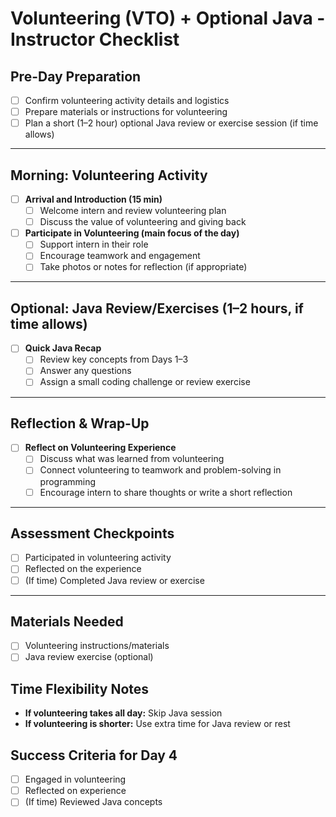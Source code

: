 # Volunteering (VTO) + Optional Java - Instructor Checklist

## Pre-Day Preparation
- [ ] Confirm volunteering activity details and logistics
- [ ] Prepare materials or instructions for volunteering
- [ ] Plan a short (1–2 hour) optional Java review or exercise session (if time allows)

---

## Morning: Volunteering Activity
- [ ] **Arrival and Introduction (15 min)**
    - [ ] Welcome intern and review volunteering plan
    - [ ] Discuss the value of volunteering and giving back

- [ ] **Participate in Volunteering (main focus of the day)**
    - [ ] Support intern in their role
    - [ ] Encourage teamwork and engagement
    - [ ] Take photos or notes for reflection (if appropriate)

---

## Optional: Java Review/Exercises (1–2 hours, if time allows)
- [ ] **Quick Java Recap**
    - [ ] Review key concepts from Days 1–3
    - [ ] Answer any questions
    - [ ] Assign a small coding challenge or review exercise

---

## Reflection & Wrap-Up
- [ ] **Reflect on Volunteering Experience**
    - [ ] Discuss what was learned from volunteering
    - [ ] Connect volunteering to teamwork and problem-solving in programming
    - [ ] Encourage intern to share thoughts or write a short reflection

---

## Assessment Checkpoints
- [ ] Participated in volunteering activity
- [ ] Reflected on the experience
- [ ] (If time) Completed Java review or exercise

---

## Materials Needed
- [ ] Volunteering instructions/materials
- [ ] Java review exercise (optional)

## Time Flexibility Notes
- **If volunteering takes all day:** Skip Java session
- **If volunteering is shorter:** Use extra time for Java review or rest

## Success Criteria for Day 4
- [ ] Engaged in volunteering
- [ ] Reflected on experience
- [ ] (If time) Reviewed Java concepts 